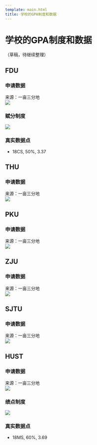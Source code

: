 ```yaml
---
template: main.html
title: 学校的GPA制度和数据
---
```


# 学校的GPA制度和数据

（草稿，待继续整理）

## FDU
### 申请数据
来源：一亩三分地  
![](images/FDU-stat.png)
### 赋分制度
![](images/FDU.png)
### 真实数据点
- 18CS, 50%, 3.37

## THU
### 申请数据
来源：一亩三分地  
![](images/THU-stat.png)

## PKU
### 申请数据
来源：一亩三分地  
![](images/PKU-stat.png)

## ZJU
### 申请数据
来源：一亩三分地  
![](images/ZJU-stat.png)

## SJTU
### 申请数据
来源：一亩三分地  
![](images/SJTU-stat.png)

## HUST
### 申请数据
来源：一亩三分地  
![](images/HUST-stat.png)
### 绩点制度
![](images/HUST.jpg)
### 真实数据点
- 18MS, 60%, 3.69